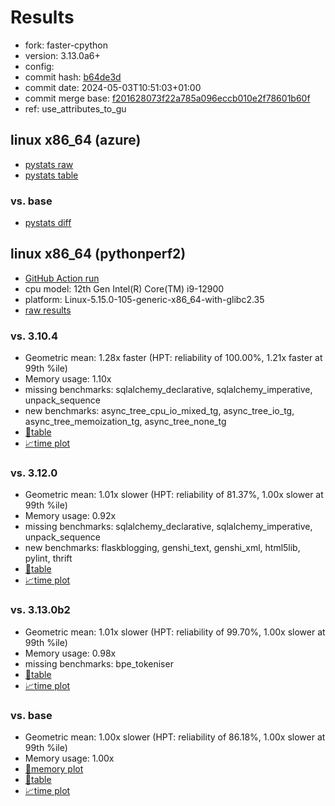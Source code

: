 # Results

- fork: faster-cpython
- version: 3.13.0a6+
- config: 
- commit hash: [b64de3d](https://github.com/faster%2dcpython/cpython/commit/b64de3d)
- commit date: 2024-05-03T10:51:03+01:00
- commit merge base: [f201628073f22a785a096eccb010e2f78601b60f](https://github.com/faster%2dcpython/cpython/commit/f201628073f22a785a096eccb010e2f78601b60f)
- ref: use_attributes_to_gu

## linux x86_64 (azure)

- [pystats raw](bm-20240503-azure-x86_64-faster%252dcpython-use_attributes_to_gu-3.13.0a6%2B-b64de3d-pystats.json)
- [pystats table](bm-20240503-azure-x86_64-faster%252dcpython-use_attributes_to_gu-3.13.0a6%2B-b64de3d-pystats.md)

### vs. base

- [pystats diff](bm-20240503-azure-x86_64-faster%252dcpython-use_attributes_to_gu-3.13.0a6%2B-b64de3d-pystats-vs-base.md)

## linux x86_64 (pythonperf2)

- [GitHub Action run](https://github.com/faster-cpython/benchmarking/actions/runs/8941698099)
- cpu model: 12th Gen Intel(R) Core(TM) i9-12900
- platform: Linux-5.15.0-105-generic-x86_64-with-glibc2.35
- [raw results](bm-20240503-pythonperf2-x86_64-faster%252dcpython-use_attributes_to_gu-3.13.0a6%2B-b64de3d.json)

### vs. 3.10.4

- Geometric mean: 1.28x faster (HPT: reliability of 100.00%, 1.21x faster at 99th %ile)
- Memory usage: 1.10x
- missing benchmarks: sqlalchemy_declarative, sqlalchemy_imperative, unpack_sequence
- new benchmarks: async_tree_cpu_io_mixed_tg, async_tree_io_tg, async_tree_memoization_tg, async_tree_none_tg
- [📄table](bm-20240503-pythonperf2-x86_64-faster%252dcpython-use_attributes_to_gu-3.13.0a6%2B-b64de3d-vs-3.10.4.md)
- [📈time plot](bm-20240503-pythonperf2-x86_64-faster%252dcpython-use_attributes_to_gu-3.13.0a6%2B-b64de3d-vs-3.10.4.svg)

### vs. 3.12.0

- Geometric mean: 1.01x slower (HPT: reliability of 81.37%, 1.00x slower at 99th %ile)
- Memory usage: 0.92x
- missing benchmarks: sqlalchemy_declarative, sqlalchemy_imperative, unpack_sequence
- new benchmarks: flaskblogging, genshi_text, genshi_xml, html5lib, pylint, thrift
- [📄table](bm-20240503-pythonperf2-x86_64-faster%252dcpython-use_attributes_to_gu-3.13.0a6%2B-b64de3d-vs-3.12.0.md)
- [📈time plot](bm-20240503-pythonperf2-x86_64-faster%252dcpython-use_attributes_to_gu-3.13.0a6%2B-b64de3d-vs-3.12.0.svg)

### vs. 3.13.0b2

- Geometric mean: 1.01x slower (HPT: reliability of 99.70%, 1.00x slower at 99th %ile)
- Memory usage: 0.98x
- missing benchmarks: bpe_tokeniser
- [📄table](bm-20240503-pythonperf2-x86_64-faster%252dcpython-use_attributes_to_gu-3.13.0a6%2B-b64de3d-vs-3.13.0b2.md)
- [📈time plot](bm-20240503-pythonperf2-x86_64-faster%252dcpython-use_attributes_to_gu-3.13.0a6%2B-b64de3d-vs-3.13.0b2.svg)

### vs. base

- Geometric mean: 1.00x slower (HPT: reliability of 86.18%, 1.00x slower at 99th %ile)
- Memory usage: 1.00x
- [🧠memory plot](bm-20240503-pythonperf2-x86_64-faster%252dcpython-use_attributes_to_gu-3.13.0a6%2B-b64de3d-vs-base-mem.svg)
- [📄table](bm-20240503-pythonperf2-x86_64-faster%252dcpython-use_attributes_to_gu-3.13.0a6%2B-b64de3d-vs-base.md)
- [📈time plot](bm-20240503-pythonperf2-x86_64-faster%252dcpython-use_attributes_to_gu-3.13.0a6%2B-b64de3d-vs-base.svg)

